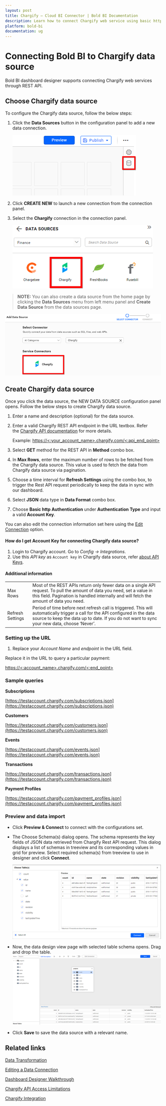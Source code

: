 ```yaml
---
layout: post
title: Chargify – Cloud BI Connector | Bold BI Documentation
description: Learn how to connect Chargify web service using basic http authentication through REST API endpoint with Bold BI Cloud.
platform: bold-bi
documentation: ug
---
```


# Connecting Bold BI to Chargify data source
Bold BI dashboard designer supports connecting Chargify web services through REST API. 

## Choose Chargify data source
To configure the Chargify data source, follow the below steps:
1. Click the **Data Sources** button in the configuration panel to add a new data connection.

   ![Data source icon](/static/assets/cloud/working-with-datasource/data-connectors/images/common/DataSourcesIcon.png)

2. Click **CREATE NEW** to launch a new connection from the connection panel.
3. Select the **Chargify** connection in the connection panel.

   ![Choose data source](/static/assets/cloud/working-with-datasource/data-connectors/images/Chargify/ChooseDS.png)

> **NOTE:**  You can also create a data source from the home page by clicking the **Data Sources** menu from left menu panel and **Create Data Source** from the data sources page.

   ![Choose data source from server](/static/assets/cloud/working-with-datasource/data-connectors/images/Chargify/ChooseDS_Server.png)


## Create Chargify data source
Once you click the data source, the NEW DATA SOURCE configuration panel opens. Follow the below steps to create Chargify data source.
1. Enter a name and description (optional) for the data source.
2. Enter a valid Chargify REST API endpoint in the URL textbox. Refer the [Chargify API documentation](https://reference.chargify.com/v1/basics/introduction) for more details.

    Example: [https://&lt;:your_account_name&gt;.chargify.com/&lt;:api_end_point&gt;](https://%3c:your_account_name%3e.chargify.com/%3c:api_end_point%3e)    

3. Select **GET** method for the REST API in **Method** combo box.
4. In **Max Rows**, enter the maximum number of rows to be fetched from the Chargify data source. This value is used to fetch the data from Chargify data source via pagination.
5. Choose a time interval for **Refresh Settings** using the combo box, to trigger the Rest API request periodically to keep the data in sync with our dashboard.  
6. Select **JSON** data type in **Data Format** combo box.
7. Choose **Basic http Authentication** under **Authentication Type** and input a valid **Account Key**.

You can also edit the connection information set here using the [Edit Connection](/cloud-bi/working-with-data-source/editing-a-data-connection/) option.

#### How do I get Account Key for connecting Chargify data source?
1. Login to Chargify account. Go to *Config -> Integrations*.
2. Use this *API key* as `Account key` in Chargify data source, refer [about API Keys](https://help.chargify.com/integrations/api-keys-chargify-direct.html).

#### Additional information
<table width="600">
<tr>
<td>
Max Rows
</td>
<td>
Most of the REST APIs return only fewer data on a single API request. To pull the amount of data you need, set a value in this field.  
Pagination is handled internally and will fetch the amount of data you need.
</td>
</tr>
<tr>
<td>
Refresh Settings
</td>
<td>
Period of time before next refresh call is triggered. This will automatically trigger a call for the API configured in the data source to keep the data up to date. If you do not want to sync your new data, choose ‘Never’.
</td>
</tr>
</table>

### Setting up the URL

1. Replace your *Account Name* and *endpoint* in the URL field.

Replace it in the URL to query a particular payment:

[https://&lt;:account_name&gt;.chargify.com/&lt;:end_point&gt;](https://%3c:account_name%3e.chargify.com/%3c:end_point%3e)

### Sample queries
**Subscriptions**

[https://testaccount.chargify.com/subscriptions.json](https://testaccount.chargify.com/subscriptions.json)

**Customers**

[https://testaccount.chargify.com/customers.json](https://testaccount.chargify.com/customers.json)

**Events**

[https://testaccount.chargify.com/events.json](https://testaccount.chargify.com/events.json)

**Transactions**

[https://testaccount.chargify.com/transactions.json](https://testaccount.chargify.com/transactions.json)

**Payment Profiles**

[https://testaccount.chargify.com/payment_profiles.json](https://testaccount.chargify.com/payment_profiles.json)

### Preview and data import
* Click **Preview & Connect** to connect with the configurations set.
* The Choose Schema(s) dialog opens. The schema represents the key fields of JSON data retrieved from Chargify Rest API request. This dialog displays a list of schemas in treeview and its corresponding values in grid for preview. Select required schema(s) from treeview to use in designer and click **Connect**.

   ![Preview](/static/assets/cloud/working-with-datasource/data-connectors/images/common/Preview.png)

* Now, the data design view page with selected table schema opens. Drag and drop the table.
   ![Query Editor](/static/assets/cloud/working-with-datasource/data-connectors/images/common/QueryEditor.png)

* Click **Save** to save the data source with a relevant name.

## Related links
[Data Transformation](/cloud-bi/working-with-data-source/transforming-data/joining-table/)

[Editing a Data Connection](/cloud-bi/working-with-data-source/editing-a-data-connection/)   

[Dashboard Designer Walkthrough](/cloud-bi/getting-started/quick-start/)

[Chargify API Access Limitations](https://reference.chargify.com/v1/basics/api-access-limitations)

[Chargify Integration](https://www.boldbi.com/integrations/chargify)